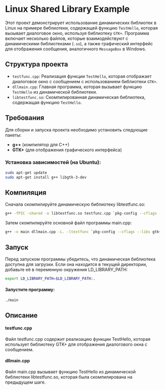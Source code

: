# Linux Shared Library Example

Этот проект демонстрирует использование динамических библиотек в Linux на примере библиотеки, содержащей функцию `TestHello`, которая вызывает диалоговое окно, используя библиотеку `GTK+`. Программа включает несколько файлов, которые взаимодействуют с динамическими библиотеками (`.so`), а также графический интерфейс для отображения сообщения, аналогичного `MessageBox` в Windows.

## Структура проекта

- `testfunc.cpp`: Реализация функции `TestHello`, которая отображает диалоговое окно с сообщением с использованием библиотеки `GTK+`.
- `dllmain.cpp`: Главная программа, которая вызывает функцию `TestHello` из динамической библиотеки.
- `libtestfunc.so`: Скомпилированная динамическая библиотека, содержащая функцию `TestHello`.

## Требования

Для сборки и запуска проекта необходимо установить следующие пакеты:

- **g++** (компилятор для C++)
- **GTK+** (для отображения графического интерфейса)

### Установка зависимостей (на Ubuntu):

```bash
sudo apt-get update
sudo apt-get install g++ libgtk-3-dev
```
## Компиляция
Сначала скомпилируйте динамическую библиотеку libtestfunc.so:
```bash
g++ -fPIC -shared -o libtestfunc.so testfunc.cpp `pkg-config --cflags --libs gtk+-3.0`
```
Затем скомпилируйте основной файл программы main.cpp:
```bash
g++ -o main dllmain.cpp -L. -ltestfunc `pkg-config --cflags --libs gtk+-3.0`
```
## Запуск
Перед запуском программы убедитесь, что динамическая библиотека доступна для загрузки. Если она находится в текущей директории, добавьте её в переменную окружения LD_LIBRARY_PATH:

```bash
export LD_LIBRARY_PATH=$LD_LIBRARY_PATH:.
```

#### Запустите программу:

```bash
./main
```
## Описание
#### testfunc.cpp
Файл testfunc.cpp содержит реализацию функции TestHello, которая использует библиотеку GTK+ для отображения диалогового окна с сообщением.

#### dllmain.cpp
Файл main.cpp вызывает функцию TestHello из динамической библиотеки libtestfunc.so, которая была скомпилирована на предыдущем шаге.

